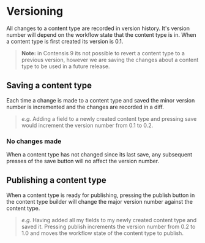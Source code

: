 # Versioning
All changes to a content type are recorded in version history. It's version number will depend on the workflow state that the content type is in. When a content type is first created its version is 0.1.

> **Note:** in Contensis 9 its not possible to revert a content type to a previous version, however we are saving the changes about a content type to be used in a future release.

## Saving a content type
Each time a change is made to a content type and saved the minor version number is incremented and the changes are recorded in a diff.

> *e.g.* Adding a field to a newly created content type and pressing save would increment the version number from 0.1 to 0.2.

### No changes made
When a content type has not changed since its last save, any subsequent presses of the save button will no affect the version number.

## Publishing a content type
When a content type is ready for publishing, pressing the publish button in the content type builder will change the major  version number against the content type.

> *e.g.* Having added all my fields to my newly created content type and saved it. Pressing publish increments the version number from 0.2 to 1.0 and moves the workflow state of the content type to publish.
